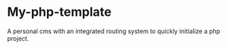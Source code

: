 # My-php-template
A personal cms with an integrated routing system to quickly initialize a php project.
